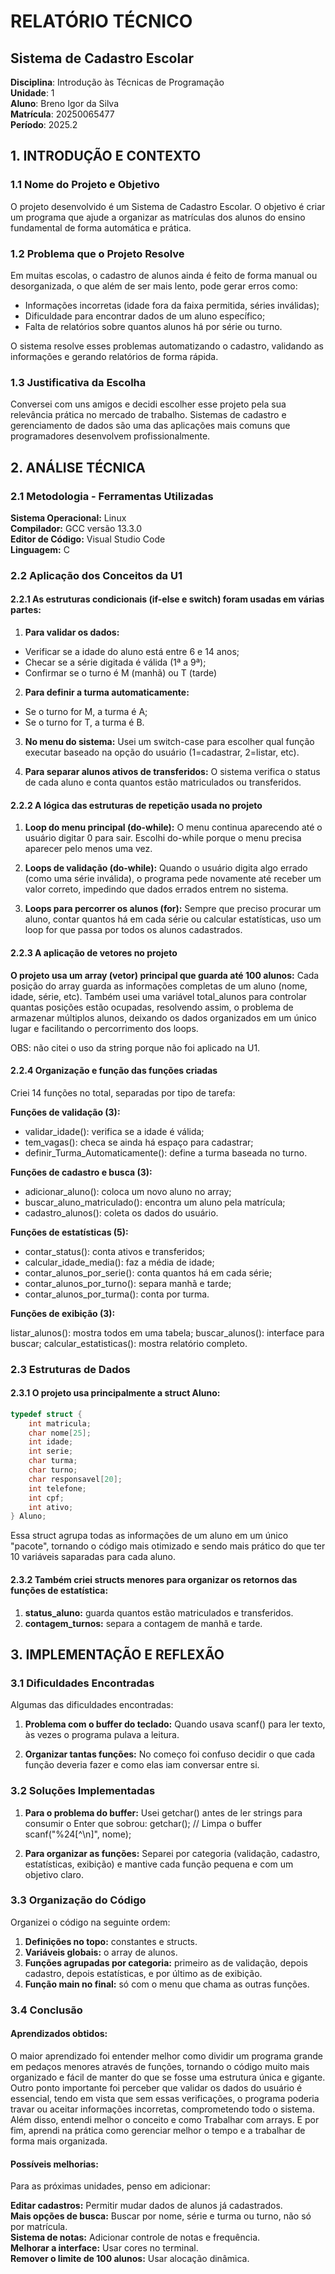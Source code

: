 # RELATÓRIO TÉCNICO

## Sistema de Cadastro Escolar
**Disciplina**: Introdução às Técnicas de Programação  
**Unidade**: 1  
**Aluno**: Breno Igor da Silva  
**Matrícula**: 20250065477  
**Período**: 2025.2  

## 1. INTRODUÇÃO E CONTEXTO

### 1.1 Nome do Projeto e Objetivo
O projeto desenvolvido é um Sistema de Cadastro Escolar. O objetivo é criar um programa que ajude a organizar as matrículas dos alunos do ensino fundamental de forma automática e prática.

### 1.2 Problema que o Projeto Resolve
Em muitas escolas, o cadastro de alunos ainda é feito de forma manual ou desorganizada, o que além de ser mais lento, pode gerar erros como:

- Informações incorretas (idade fora da faixa permitida, séries inválidas);
- Dificuldade para encontrar dados de um aluno específico;
- Falta de relatórios sobre quantos alunos há por série ou turno.

O sistema resolve esses problemas automatizando o cadastro, validando as informações e gerando relatórios de forma rápida.

### 1.3 Justificativa da Escolha

Conversei com uns amigos e decidi escolher esse projeto pela sua relevância prática no mercado de trabalho. Sistemas de cadastro e gerenciamento de dados são uma das aplicações mais comuns que programadores desenvolvem profissionalmente.

## 2. ANÁLISE TÉCNICA

### 2.1 Metodologia - Ferramentas Utilizadas

**Sistema Operacional:** Linux  
**Compilador:** GCC versão 13.3.0  
**Editor de Código:** Visual Studio Code  
**Linguagem:** C  

### 2.2 Aplicação dos Conceitos da U1

#### 2.2.1 As estruturas condicionais (if-else e switch) foram usadas em várias partes:

1. **Para validar os dados:**

- Verificar se a idade do aluno está entre 6 e 14 anos;
- Checar se a série digitada é válida (1ª a 9ª);
- Confirmar se o turno é M (manhã) ou T (tarde)

2. **Para definir a turma automaticamente:**

- Se o turno for M, a turma é A;
- Se o turno for T, a turma é B.

3. **No menu do sistema:** Usei um switch-case para escolher qual função executar baseado na opção do usuário (1=cadastrar, 2=listar, etc).

4. **Para separar alunos ativos de transferidos:** O sistema verifica o status de cada aluno e conta quantos estão matriculados ou transferidos.

#### 2.2.2 A lógica das estruturas de repetição usada no projeto

1. **Loop do menu principal (do-while):** O menu continua aparecendo até o usuário digitar 0 para sair. Escolhi do-while porque o menu precisa aparecer pelo menos uma vez.

2. **Loops de validação (do-while):** Quando o usuário digita algo errado (como uma série inválida), o programa pede novamente até receber um valor correto, impedindo que dados errados entrem no sistema.

3. **Loops para percorrer os alunos (for):** Sempre que preciso procurar um aluno, contar quantos há em cada série ou calcular estatísticas, uso um loop for que passa por todos os alunos cadastrados.

#### 2.2.3 A aplicação de vetores no projeto

**O projeto usa um array (vetor) principal que guarda até 100 alunos:** Cada posição do array guarda as informações completas de um aluno (nome, idade, série, etc). Também usei uma variável total_alunos para controlar quantas posições estão ocupadas, resolvendo assim, o problema de armazenar múltiplos alunos, deixando os dados organizados em um único lugar e facilitando o percorrimento dos loops.

OBS: não citei o uso da string porque não foi aplicado na U1.

#### 2.2.4 Organização e função das funções criadas
Criei 14 funções no total, separadas por tipo de tarefa:

**Funções de validação (3):**

- validar_idade(): verifica se a idade é válida;
- tem_vagas(): checa se ainda há espaço para cadastrar;
- definir_Turma_Automaticamente(): define a turma baseada no turno.

**Funções de cadastro e busca (3):**

- adicionar_aluno(): coloca um novo aluno no array;
- buscar_aluno_matriculado(): encontra um aluno pela matrícula;
- cadastro_alunos(): coleta os dados do usuário.

**Funções de estatísticas (5):**

- contar_status(): conta ativos e transferidos;
- calcular_idade_media(): faz a média de idade;
- contar_alunos_por_serie(): conta quantos há em cada série;
- contar_alunos_por_turno(): separa manhã e tarde;
- contar_alunos_por_turma(): conta por turma.

**Funções de exibição (3):**

listar_alunos(): mostra todos em uma tabela;
buscar_alunos(): interface para buscar;
calcular_estatisticas(): mostra relatório completo.

### 2.3 Estruturas de Dados
#### 2.3.1 O projeto usa principalmente a struct Aluno:  
```c
typedef struct {  
    int matricula;  
    char nome[25];  
    int idade;  
    int serie;  
    char turma;  
    char turno;  
    char responsavel[20];  
    int telefone;  
    int cpf;  
    int ativo;  
} Aluno;  
```
Essa struct agrupa todas as informações de um aluno em um único "pacote", tornando o código mais otimizado e sendo mais prático do que ter 10 variáveis saparadas para cada aluno. 

#### 2.3.2 Também criei structs menores para organizar os retornos das funções de estatística:

1. **status_aluno:** guarda quantos estão matriculados e transferidos.
2. **contagem_turnos:** separa a contagem de manhã e tarde.

## 3. IMPLEMENTAÇÃO E REFLEXÃO

### 3.1 Dificuldades Encontradas
Algumas das dificuldades encontradas:

1. **Problema com o buffer do teclado:** Quando usava scanf() para ler texto, às vezes o programa pulava a leitura.

2. **Organizar tantas funções:** No começo foi confuso decidir o que cada função deveria fazer e como elas iam conversar entre si.

### 3.2 Soluções Implementadas
1. **Para o problema do buffer:** Usei getchar() antes de ler strings para consumir o Enter que sobrou:  getchar();  // Limpa o buffer  
scanf("%24[^\n]", nome);

2. **Para organizar as funções:** Separei por categoria (validação, cadastro, estatísticas, exibição) e mantive cada função pequena e com um objetivo claro.

### 3.3 Organização do Código
Organizei o código na seguinte ordem:

1. **Definições no topo:** constantes e structs.
2. **Variáveis globais:** o array de alunos.
3. **Funções agrupadas por categoria:** primeiro as de validação, depois cadastro, depois estatísticas, e por último as de exibição.
4. **Função main no final:** só com o menu que chama as outras funções.

### 3.4 Conclusão
#### Aprendizados obtidos:

O maior aprendizado foi entender melhor como dividir um programa grande em pedaços menores através de funções, tornando o código muito mais organizado e fácil de manter do que se fosse uma estrutura única e gigante. Outro ponto importante foi perceber que validar os dados do usuário é essencial, tendo em vista que sem essas verificações, o programa poderia travar ou aceitar informações incorretas, comprometendo todo o sistema. Além disso, entendi melhor o conceito e como Trabalhar com arrays. E por fim, aprendi na prática como gerenciar melhor o tempo e a trabalhar de forma mais organizada.

#### Possíveis melhorias:
Para as próximas unidades, penso em adicionar:

**Editar cadastros:** Permitir mudar dados de alunos já cadastrados.  
**Mais opções de busca:** Buscar por nome, série e turma ou turno, não só por matrícula.  
**Sistema de notas:** Adicionar controle de notas e frequência.  
**Melhorar a interface:** Usar cores no terminal.  
**Remover o limite de 100 alunos:** Usar alocação dinâmica.  
